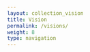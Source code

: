 ```yaml
---
layout: collection_vision
title: Vision
permalink: /visions/
weight: 8
type: navigation
---
```


<!-- 
---
layout: page_vision
title: Vision
permalink: /vision/
weight: 8
type: navigation
---
Coming Soon! -->